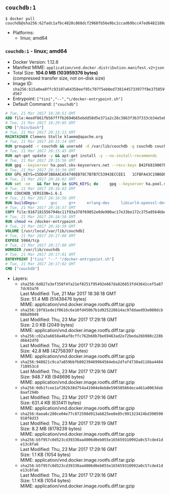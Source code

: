 ## `couchdb:1`

```console
$ docker pull couchdb@sha256:62fadc1afbc4820c868dcf2968fb56e9bc2ccad69bcc47ed6482180ab5e49a10
```

-	Platforms:
	-	linux; amd64

### `couchdb:1` - linux; amd64

-	Docker Version: 1.12.6
-	Manifest MIME: `application/vnd.docker.distribution.manifest.v2+json`
-	Total Size: **104.0 MB (103959376 bytes)**  
	(compressed transfer size, not on-disk size)
-	Image ID: `sha256:b15a0ea0ffc93107a64358eef95c707f5eb0ed7381445733977f8e375059d567`
-	Entrypoint: `["tini","--","\/docker-entrypoint.sh"]`
-	Default Command: `["couchdb"]`

```dockerfile
# Tue, 21 Mar 2017 18:28:51 GMT
ADD file:4eedf861fb567fffb2694b65ebdd58d5e371a2c28c3863f363f333cb34e5eb7b in / 
# Tue, 21 Mar 2017 18:29:05 GMT
CMD ["/bin/bash"]
# Tue, 21 Mar 2017 20:15:13 GMT
MAINTAINER Clemens Stolle klaemo@apache.org
# Tue, 21 Mar 2017 20:15:14 GMT
RUN groupadd -r couchdb && useradd -d /var/lib/couchdb -g couchdb couchdb
# Tue, 21 Mar 2017 20:15:45 GMT
RUN apt-get update -y && apt-get install -y --no-install-recommends     ca-certificates     curl     erlang-nox     libicu52     libmozjs185-1.0     libnspr4     libnspr4-0d   && rm -rf /var/lib/apt/lists/*
# Tue, 21 Mar 2017 20:15:56 GMT
RUN gpg --keyserver ha.pool.sks-keyservers.net --recv-keys B42F6819007F00F88E364FD4036A9C25BF357DD4   && curl -o /usr/local/bin/gosu -fSL "https://github.com/tianon/gosu/releases/download/1.7/gosu-$(dpkg --print-architecture)"   && curl -o /usr/local/bin/gosu.asc -fSL "https://github.com/tianon/gosu/releases/download/1.7/gosu-$(dpkg --print-architecture).asc"   && gpg --verify /usr/local/bin/gosu.asc   && rm /usr/local/bin/gosu.asc   && chmod +x /usr/local/bin/gosu   && gpg --keyserver ha.pool.sks-keyservers.net --recv-keys 6380DC428747F6C393FEACA59A84159D7001A4E5   && curl -o /usr/local/bin/tini -fSL "https://github.com/krallin/tini/releases/download/v0.9.0/tini"   && curl -o /usr/local/bin/tini.asc -fSL "https://github.com/krallin/tini/releases/download/v0.9.0/tini.asc"   && gpg --verify /usr/local/bin/tini.asc   && rm /usr/local/bin/tini.asc   && chmod +x /usr/local/bin/tini
# Tue, 21 Mar 2017 20:15:56 GMT
ENV GPG_KEYS=15DD4F3B8AACA54740EB78C7B7B7C53943ECCEE1   1CFBFA43C19B6DF4A0CA3934669C02FFDF3CEBA3   25BBBAC113C1BFD5AA594A4C9F96B92930380381   4BFCA2B99BADC6F9F105BEC9C5E32E2D6B065BFB   5D680346FAA3E51B29DBCB681015F68F9DA248BC   7BCCEB868313DDA925DF1805ECA5BCB7BB9656B0   C3F4DFAEAD621E1C94523AEEC376457E61D50B88   D2B17F9DA23C0A10991AF2E3D9EE01E47852AEE4   E0AF0A194D55C84E4A19A801CDB0C0F904F4EE9B
# Tue, 21 Mar 2017 20:16:02 GMT
RUN set -xe   && for key in $GPG_KEYS; do     gpg --keyserver ha.pool.sks-keyservers.net --recv-keys "$key";   done
# Tue, 21 Mar 2017 20:16:03 GMT
ENV COUCHDB_VERSION=1.6.1
# Tue, 21 Mar 2017 20:16:56 GMT
RUN buildDeps='     gcc     g++     erlang-dev     libcurl4-openssl-dev     libicu-dev     libmozjs185-dev     libnspr4-dev     make   '   && apt-get update && apt-get install -y --no-install-recommends $buildDeps   && curl -fSL http://apache.osuosl.org/couchdb/source/$COUCHDB_VERSION/apache-couchdb-$COUCHDB_VERSION.tar.gz -o couchdb.tar.gz   && curl -fSL https://www.apache.org/dist/couchdb/source/$COUCHDB_VERSION/apache-couchdb-$COUCHDB_VERSION.tar.gz.asc -o couchdb.tar.gz.asc   && gpg --verify couchdb.tar.gz.asc   && mkdir -p /usr/src/couchdb   && tar -xzf couchdb.tar.gz -C /usr/src/couchdb --strip-components=1   && cd /usr/src/couchdb   && ./configure --with-js-lib=/usr/lib --with-js-include=/usr/include/mozjs   && make && make install   && apt-get purge -y --auto-remove $buildDeps   && rm -rf /var/lib/apt/lists/* /usr/src/couchdb /couchdb.tar.gz*   && chown -R couchdb:couchdb     /usr/local/lib/couchdb /usr/local/etc/couchdb     /usr/local/var/lib/couchdb /usr/local/var/log/couchdb /usr/local/var/run/couchdb   && chmod -R g+rw     /usr/local/lib/couchdb /usr/local/etc/couchdb     /usr/local/var/lib/couchdb /usr/local/var/log/couchdb /usr/local/var/run/couchdb   && mkdir -p /var/lib/couchdb   && sed -e 's/^bind_address = .*$/bind_address = 0.0.0.0/' -i /usr/local/etc/couchdb/default.ini   && sed -e 's!/usr/local/var/log/couchdb/couch.log$!/dev/null!' -i /usr/local/etc/couchdb/default.ini
# Tue, 21 Mar 2017 20:16:57 GMT
COPY file:9167181556794bc11f93a378f69052e0de980ac17e33be172c375a8564bbe89a in / 
# Tue, 21 Mar 2017 20:16:58 GMT
RUN chmod +x /docker-entrypoint.sh
# Tue, 21 Mar 2017 20:16:59 GMT
VOLUME [/usr/local/var/lib/couchdb]
# Tue, 21 Mar 2017 20:17:00 GMT
EXPOSE 5984/tcp
# Tue, 21 Mar 2017 20:17:00 GMT
WORKDIR /var/lib/couchdb
# Tue, 21 Mar 2017 20:17:01 GMT
ENTRYPOINT ["tini" "--" "/docker-entrypoint.sh"]
# Tue, 21 Mar 2017 20:17:02 GMT
CMD ["couchdb"]
```

-	Layers:
	-	`sha256:6d827a3ef358f4fa21ef8251f95492e667da826653fd43641cef5a877dc03a70`  
		Last Modified: Tue, 21 Mar 2017 18:38:18 GMT  
		Size: 51.4 MB (51438476 bytes)  
		MIME: application/vnd.docker.image.rootfs.diff.tar.gzip
	-	`sha256:19f81ede1f0616c6e10fd450b7b1d925228614ac97ddaed93e080dcb08bd9949`  
		Last Modified: Thu, 23 Mar 2017 17:29:18 GMT  
		Size: 2.0 KB (2049 bytes)  
		MIME: application/vnd.docker.image.rootfs.diff.tar.gzip
	-	`sha256:c02a3a6658a46af8cffc762b68b7be69463ad2e72beda26b980c228bd6642df0`  
		Last Modified: Thu, 23 Mar 2017 17:29:30 GMT  
		Size: 42.8 MB (42758397 bytes)  
		MIME: application/vnd.docker.image.rootfs.diff.tar.gzip
	-	`sha256:948821c9ca7a859bbfb80239469964564eba2dfaf4730ad116ba4484718953cd`  
		Last Modified: Thu, 23 Mar 2017 17:29:16 GMT  
		Size: 948.7 KB (948696 bytes)  
		MIME: application/vnd.docker.image.rootfs.diff.tar.gzip
	-	`sha256:0db1fcee1af202b38d754a41904e8eb8e59658566deca461a0063dab8aaf294b`  
		Last Modified: Thu, 23 Mar 2017 17:29:16 GMT  
		Size: 631.4 KB (631411 bytes)  
		MIME: application/vnd.docker.image.rootfs.diff.tar.gzip
	-	`sha256:6aea6c280ce04e77c872598d913ab825ee8e85c991323424bd390590918f8d33`  
		Last Modified: Thu, 23 Mar 2017 17:29:19 GMT  
		Size: 8.2 MB (8178239 bytes)  
		MIME: application/vnd.docker.image.rootfs.diff.tar.gzip
	-	`sha256:b5f957c0d523cd39330aa4006d0eb055e165659310992a0c57cde41de13c8fa6`  
		Last Modified: Thu, 23 Mar 2017 17:29:16 GMT  
		Size: 1.1 KB (1054 bytes)  
		MIME: application/vnd.docker.image.rootfs.diff.tar.gzip
	-	`sha256:b5f957c0d523cd39330aa4006d0eb055e165659310992a0c57cde41de13c8fa6`  
		Last Modified: Thu, 23 Mar 2017 17:29:16 GMT  
		Size: 1.1 KB (1054 bytes)  
		MIME: application/vnd.docker.image.rootfs.diff.tar.gzip
